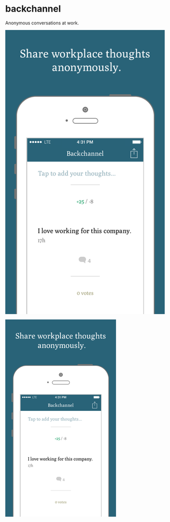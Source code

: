 # backchannel
Anonymous conversations at work.

![Image description](/Backchannel%20-%20Final%20Screenshot%201%20-%201136.png)
<p align="left">
  <img src="/Backchannel%20-%20Final%20Screenshot%201%20-%201136.png" width="350" title="">
</p>
